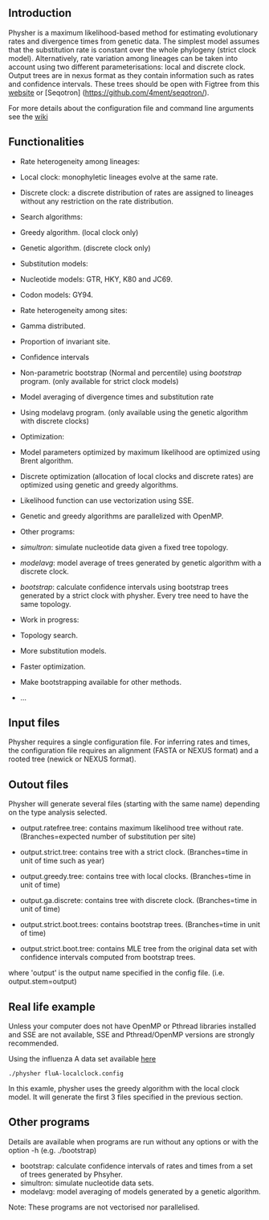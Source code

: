 Introduction
------------

Physher is a maximum likelihood-based method for estimating evolutionary rates and divergence times from genetic data. The simplest model assumes that the substitution rate is constant over the whole phylogeny (strict clock model). Alternatively, rate variation among lineages can be taken into account using two different parameterisations: local and discrete clock. Output trees are in nexus format as they contain information such as rates and confidence intervals. These trees should be open with Figtree from this [website](http://tree.bio.ed.ac.uk/software/figtree/) or [Seqotron] (https://github.com/4ment/seqotron/).

For more details about the configuration file and command line arguments see the [wiki](https://github.com/4ment/physher/wiki/Usage)


Functionalities
---------------

 * Rate heterogeneity among lineages:
  * Local clock: monophyletic lineages evolve at the same rate.
  * Discrete clock: a discrete distribution of rates are assigned to lineages without any restriction on the rate distribution.

 * Search algorithms:
  * Greedy algorithm. (local clock only)
  * Genetic algorithm. (discrete clock only)

 * Substitution models:
  * Nucleotide models: GTR, HKY, K80 and JC69.
  * Codon models: GY94.

 * Rate heterogeneity among sites:
  * Gamma distributed.
  * Proportion of invariant site.

 * Confidence intervals
  * Non-parametric bootstrap (Normal and percentile) using _bootstrap_ program. (only available for strict clock models)

 * Model averaging of divergence times and substitution rate
  * Using modelavg program. (only available using the genetic algorithm with discrete clocks)

 * Optimization:
  * Model parameters optimized by maximum likelihood are optimized using Brent algorithm.
  * Discrete optimization (allocation of local clocks and discrete rates) are optimized using genetic and greedy algorithms.
  * Likelihood function can use vectorization using SSE.
  * Genetic and greedy algorithms are parallelized with OpenMP.

 * Other programs:
  * _simultron_: simulate nucleotide data given a fixed tree topology.
  * _modelavg_: model average of trees generated by genetic algorithm with a discrete clock.
  * _bootstrap_: calculate confidence intervals using bootstrap trees generated by a strict clock with physher. Every tree need to have the same topology.

 * Work in progress:
  * Topology search.
  * More substitution models.
  * Faster optimization.
  * Make bootstrapping available for other methods.
  * ...

Input files
-----------

Physher requires a single configuration file.
For inferring rates and times, the configuration file requires an alignment (FASTA or NEXUS format) and a rooted tree (newick or NEXUS format).

Outout files
------------

 Physher will generate several files (starting with the same name) depending on the type analysis selected.

 * output.ratefree.tree: contains maximum likelihood tree without rate. (Branches=expected number of substitution per site)

 * output.strict.tree: contains tree with a strict clock. (Branches=time in unit of time such as year)

 * output.greedy.tree: contains tree with local clocks. (Branches=time in unit of time)

 * output.ga.discrete: contains tree with discrete clock. (Branches=time in unit of time)

 * output.strict.boot.trees: contains bootstrap trees. (Branches=time in unit of time)

 * output.strict.boot.tree: contains MLE tree from the original data set with confidence intervals computed from bootstrap trees.

where 'output' is the output name specified in the config file. (i.e. output.stem=output)


Real life example
-----------------

Unless your computer does not have OpenMP or Pthread libraries installed and SSE are not available, SSE and Pthread/OpenMP versions are strongly recommended.

Using the influenza A data set available [here](https://drive.google.com/folderview?id=0B1fZePvFRVeBemNjUE4zZWdPVVU&usp=sharing/fluA.zip)

```
./physher fluA-localclock.config
````

In this examle, physher uses the greedy algorithm with the local clock model. It will generate the first 3 files specified in the previous section.


Other programs
--------------

Details are available when programs are run without any options or with the option -h (e.g. ./bootstrap)
 * bootstrap: calculate confidence intervals of rates and times from a set of trees generated by Phsyher.
 * simultron: simulate nucleotide data sets.
 * modelavg: model averaging of models generated by a genetic algorithm.

Note: These programs are not vectorised nor parallelised.
